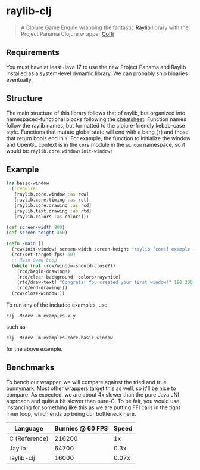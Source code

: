 # raylib-clj

> A Clojure Game Engine wrapping the fantastic [Raylib](https://www.raylib.com/) library with the
> Project Panama Clojure wrapper [Coffi](https://github.com/IGJoshua/coffi)

## Requirements

You must have at least Java 17 to use the new Project Panama and Raylib
installed as a system-level dynamic library. We can probably ship binaries eventually.

## Structure

The main structure of this library follows that of raylib, but organized into
namespaced-functional blocks following the
[cheatsheet](https://www.raylib.com/cheatsheet/cheatsheet.html).
Function names follow the raylib names, but formatted to the clojure-friendly kebab-case
style. Functions that mutate global state will end with a bang (`!`) and those
that return bools end in `?`. For example, the function to initialize the window
and OpenGL context is in the `core` module in the `window` namespace, so it
would be `raylib.core.window/init-window!`

## Example

```clojure
(ns basic-window
  (:require
   [raylib.core.window :as rcw]
   [raylib.core.timing :as rct]
   [raylib.core.drawing :as rcd]
   [raylib.text.drawing :as rtd]
   [raylib.colors :as colors]))

(def screen-width 800)
(def screen-height 450)

(defn -main []
  (rcw/init-window! screen-width screen-height "raylib [core] example - basic window")
  (rct/set-target-fps! 60)
  ;; Main Game Loop
  (while (not (rcw/window-should-close?))
    (rcd/begin-drawing!)
    (rcd/clear-background! colors/raywhite)
    (rtd/draw-text! "Congrats! You created your first window!" 190 200 20 colors/lightgray)
    (rcd/end-drawing!))
  (rcw/close-window!))
```

To run any of the included examples, use

```shell
clj -M:dev -m examples.x.y
```

such as

```shell
clj -M:dev -m examples.core.basic-window
```

for the above example.

## Benchmarks

To bench our wrapper, we will compare against the tried and true
[bunnymark](https://github.com/raysan5/raylib/blob/master/examples/textures/textures_bunnymark.c).
Most other wrappers target this as well, so it'll be nice to compare.
As expected, we are about 4x slower than the pure Java JNI approach and quite a
bit slower than pure-C. To be fair, you would use instancing for something like
this as we are putting FFI calls in the tight inner loop, which ends up being
our bottleneck here.

| Language      | Bunnies @ 60 FPS | Speed |
| ------------- | ---------------- | ----- |
| C (Reference) | 216200           | 1x    |
| Jaylib        | 64700            | 0.3x  |
| raylib-clj    | 16000            | 0.07x |
